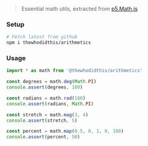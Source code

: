 > Essential math utils, extracted from [p5.Math.js](https://github.com/trembl/p5.Math.js)

### Setup
```sh
# Fetch latest from github
npm i thewhodidthis/arithmetics
```

### Usage
```js
import * as math from '@thewhodidthis/arithmetics'

const degrees = math.deg(Math.PI)
console.assert(degrees, 180)

const radians = math.rad(180)
console.assert(radians, Math.PI)

const stretch = math.mag(3, 4)
console.assert(stretch, 5)

const percent = math.map(0.5, 0, 1, 0, 100)
console.assert(percent, 50)
```
